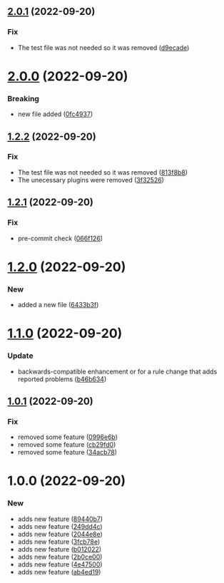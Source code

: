 ## [2.0.1](https://github.com/niyialimi/semver_test/compare/v2.0.0...v2.0.1) (2022-09-20)


### Fix

* The test file was not needed so it was removed ([d9ecade](https://github.com/niyialimi/semver_test/commit/d9ecadea0a4c98d5c79a9a80effac7cad3cf8baf))

# [2.0.0](https://github.com/niyialimi/semver_test/compare/v1.2.2...v2.0.0) (2022-09-20)


### Breaking

* new file added ([0fc4937](https://github.com/niyialimi/semver_test/commit/0fc49373319574368e3def3e55d2f825b993e245))

## [1.2.2](https://github.com/niyialimi/semver_test/compare/v1.2.1...v1.2.2) (2022-09-20)


### Fix

* The test file was not needed so it was removed ([813f8b8](https://github.com/niyialimi/semver_test/commit/813f8b8394f12053cae388e5c071a7e3ba3374c4))
* The unecessary plugins were removed ([3f32526](https://github.com/niyialimi/semver_test/commit/3f32526013e92c397304ca45e995e2724eb07763))

## [1.2.1](https://github.com/niyialimi/semver_test/compare/v1.2.0...v1.2.1) (2022-09-20)


### Fix

* pre-commit check ([066f126](https://github.com/niyialimi/semver_test/commit/066f12616ff2061aa87b569d3089172690ce6035))

# [1.2.0](https://github.com/niyialimi/semver_test/compare/v1.1.0...v1.2.0) (2022-09-20)


### New

* added a new file ([6433b3f](https://github.com/niyialimi/semver_test/commit/6433b3fd5340d6f43dd87c8b42ca55802aac55a4))

# [1.1.0](https://github.com/niyialimi/semver_test/compare/v1.0.1...v1.1.0) (2022-09-20)


### Update

* backwards-compatible enhancement or for a rule change that adds reported problems ([b46b634](https://github.com/niyialimi/semver_test/commit/b46b63475c7a69a68893b1866721fc1ecc93614f))

## [1.0.1](https://github.com/niyialimi/semver_test/compare/v1.0.0...v1.0.1) (2022-09-20)


### Fix

* removed some feature ([0996e6b](https://github.com/niyialimi/semver_test/commit/0996e6b822b2c4c2ae2bbf1b1612f35835e5cfca))
* removed some feature ([cb29fd0](https://github.com/niyialimi/semver_test/commit/cb29fd0511abe451eacc1cf8f36400d6cd1d3d49))
* removed some feature ([34acb78](https://github.com/niyialimi/semver_test/commit/34acb78cf647678770b3b4585065a15af4e938bb))

# 1.0.0 (2022-09-20)


### New

* adds new feature ([89440b7](https://github.com/niyialimi/semver_test/commit/89440b7031770655f14d77d4129a03bccc58e35b))
* adds new feature ([249dd4c](https://github.com/niyialimi/semver_test/commit/249dd4ce9235777711b67538f81e883fcdc816bc))
* adds new feature ([2044e8e](https://github.com/niyialimi/semver_test/commit/2044e8eabeaa99b43b978ff08559e3d696cf936a))
* adds new feature ([3fcb78e](https://github.com/niyialimi/semver_test/commit/3fcb78e2903d44a4af95235537f987666699ecfe))
* adds new feature ([b012022](https://github.com/niyialimi/semver_test/commit/b0120227cfc97fe609b4afc657652fd4964f1b9b))
* adds new feature ([2b0ce00](https://github.com/niyialimi/semver_test/commit/2b0ce00979c456cb65f61f4fb618bb4f63752390))
* adds new feature ([4e47500](https://github.com/niyialimi/semver_test/commit/4e4750074ec83b87e38d140faaee204e062c9600))
* adds new feature ([ab4ed19](https://github.com/niyialimi/semver_test/commit/ab4ed193c9520c39cb655e891f509bfaba195211))
